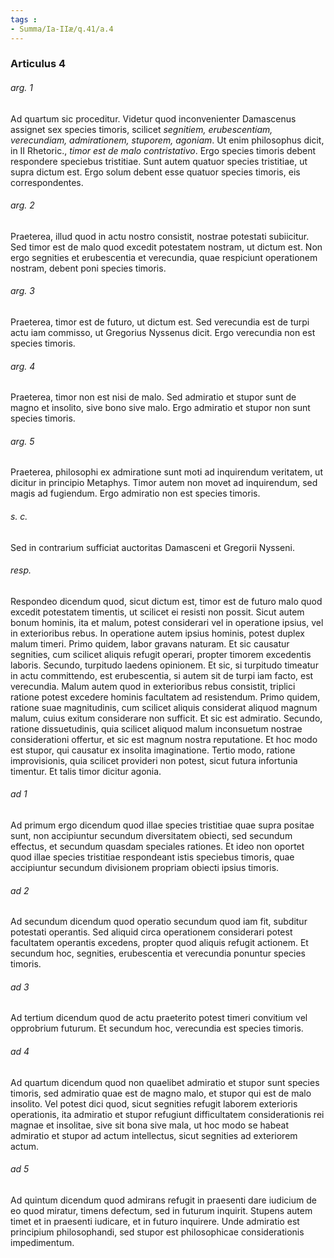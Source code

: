 ```yaml
---
tags : 
- Summa/Ia-IIæ/q.41/a.4
---
```


### Articulus 4

###### arg. 1
Ad quartum sic proceditur. Videtur quod inconvenienter Damascenus assignet sex species timoris, scilicet *segnitiem, erubescentiam, verecundiam, admirationem, stuporem, agoniam*. Ut enim philosophus dicit, in II Rhetoric., *timor est de malo contristativo*. Ergo species timoris debent respondere speciebus tristitiae. Sunt autem quatuor species tristitiae, ut supra dictum est. Ergo solum debent esse quatuor species timoris, eis correspondentes.

###### arg. 2
Praeterea, illud quod in actu nostro consistit, nostrae potestati subiicitur. Sed timor est de malo quod excedit potestatem nostram, ut dictum est. Non ergo segnities et erubescentia et verecundia, quae respiciunt operationem nostram, debent poni species timoris.

###### arg. 3
Praeterea, timor est de futuro, ut dictum est. Sed verecundia est de turpi actu iam commisso, ut Gregorius Nyssenus dicit. Ergo verecundia non est species timoris.

###### arg. 4
Praeterea, timor non est nisi de malo. Sed admiratio et stupor sunt de magno et insolito, sive bono sive malo. Ergo admiratio et stupor non sunt species timoris.

###### arg. 5
Praeterea, philosophi ex admiratione sunt moti ad inquirendum veritatem, ut dicitur in principio Metaphys. Timor autem non movet ad inquirendum, sed magis ad fugiendum. Ergo admiratio non est species timoris.

###### s. c.
Sed in contrarium sufficiat auctoritas Damasceni et Gregorii Nysseni.

###### resp.
Respondeo dicendum quod, sicut dictum est, timor est de futuro malo quod excedit potestatem timentis, ut scilicet ei resisti non possit. Sicut autem bonum hominis, ita et malum, potest considerari vel in operatione ipsius, vel in exterioribus rebus. In operatione autem ipsius hominis, potest duplex malum timeri. Primo quidem, labor gravans naturam. Et sic causatur segnities, cum scilicet aliquis refugit operari, propter timorem excedentis laboris. Secundo, turpitudo laedens opinionem. Et sic, si turpitudo timeatur in actu committendo, est erubescentia, si autem sit de turpi iam facto, est verecundia. Malum autem quod in exterioribus rebus consistit, triplici ratione potest excedere hominis facultatem ad resistendum. Primo quidem, ratione suae magnitudinis, cum scilicet aliquis considerat aliquod magnum malum, cuius exitum considerare non sufficit. Et sic est admiratio. Secundo, ratione dissuetudinis, quia scilicet aliquod malum inconsuetum nostrae considerationi offertur, et sic est magnum nostra reputatione. Et hoc modo est stupor, qui causatur ex insolita imaginatione. Tertio modo, ratione improvisionis, quia scilicet provideri non potest, sicut futura infortunia timentur. Et talis timor dicitur agonia.

###### ad 1
Ad primum ergo dicendum quod illae species tristitiae quae supra positae sunt, non accipiuntur secundum diversitatem obiecti, sed secundum effectus, et secundum quasdam speciales rationes. Et ideo non oportet quod illae species tristitiae respondeant istis speciebus timoris, quae accipiuntur secundum divisionem propriam obiecti ipsius timoris.

###### ad 2
Ad secundum dicendum quod operatio secundum quod iam fit, subditur potestati operantis. Sed aliquid circa operationem considerari potest facultatem operantis excedens, propter quod aliquis refugit actionem. Et secundum hoc, segnities, erubescentia et verecundia ponuntur species timoris.

###### ad 3
Ad tertium dicendum quod de actu praeterito potest timeri convitium vel opprobrium futurum. Et secundum hoc, verecundia est species timoris.

###### ad 4
Ad quartum dicendum quod non quaelibet admiratio et stupor sunt species timoris, sed admiratio quae est de magno malo, et stupor qui est de malo insolito. Vel potest dici quod, sicut segnities refugit laborem exterioris operationis, ita admiratio et stupor refugiunt difficultatem considerationis rei magnae et insolitae, sive sit bona sive mala, ut hoc modo se habeat admiratio et stupor ad actum intellectus, sicut segnities ad exteriorem actum.

###### ad 5
Ad quintum dicendum quod admirans refugit in praesenti dare iudicium de eo quod miratur, timens defectum, sed in futurum inquirit. Stupens autem timet et in praesenti iudicare, et in futuro inquirere. Unde admiratio est principium philosophandi, sed stupor est philosophicae considerationis impedimentum.


